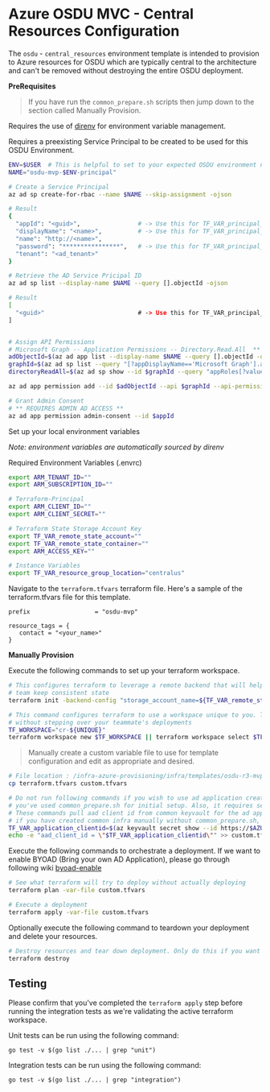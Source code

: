 # Azure OSDU MVC - Central Resources Configuration

The `osdu` - `central_resources` environment template is intended to provision to Azure resources for OSDU which are typically central to the architecture and can't be removed without destroying the entire OSDU deployment.

__PreRequisites__

> If you have run the `common_prepare.sh` scripts then jump down to the section called Manually Provision.

Requires the use of [direnv](https://direnv.net/) for environment variable management.

Requires a preexisting Service Principal to be created to be used for this OSDU Environment.

```bash
ENV=$USER  # This is helpful to set to your expected OSDU environment name.
NAME="osdu-mvp-$ENV-principal"

# Create a Service Principal
az ad sp create-for-rbac --name $NAME --skip-assignment -ojson

# Result
{
  "appId": "<guid>",                # -> Use this for TF_VAR_principal_appId
  "displayName": "<name>",          # -> Use this for TF_VAR_principal_name
  "name": "http://<name>",
  "password": "****************",   # -> Use this for TF_VAR_principal_password
  "tenant": "<ad_tenant>"
}

# Retrieve the AD Service Pricipal ID
az ad sp list --display-name $NAME --query [].objectId -ojson

# Result
[
  "<guid>"                          # -> Use this for TF_VAR_principal_objectId
]


# Assign API Permissions
# Microsoft Graph -- Application Permissions -- Directory.Read.All  ** GRANT ADMIN-CONSENT
adObjectId=$(az ad app list --display-name $NAME --query [].objectId -otsv)
graphId=$(az ad sp list --query "[?appDisplayName=='Microsoft Graph'].appId | [0]" --all -otsv)
directoryReadAll=$(az ad sp show --id $graphId --query "appRoles[?value=='Directory.Read.All'].id | [0]" -otsv)=Role

az ad app permission add --id $adObjectId --api $graphId --api-permissions $directoryReadAll

# Grant Admin Consent
# ** REQUIRES ADMIN AD ACCESS **
az ad app permission admin-consent --id $appId
```

Set up your local environment variables

*Note: environment variables are automatically sourced by direnv*

Required Environment Variables (.envrc)
```bash
export ARM_TENANT_ID=""
export ARM_SUBSCRIPTION_ID=""

# Terraform-Principal
export ARM_CLIENT_ID=""
export ARM_CLIENT_SECRET=""

# Terraform State Storage Account Key
export TF_VAR_remote_state_account=""
export TF_VAR_remote_state_container=""
export ARM_ACCESS_KEY=""

# Instance Variables
export TF_VAR_resource_group_location="centralus"
```

Navigate to the `terraform.tfvars` terraform file. Here's a sample of the terraform.tfvars file for this template.

```HCL
prefix                  = "osdu-mvp"

resource_tags = {
   contact = "<your_name>"
}
```

__Manually Provision__

Execute the following commands to set up your terraform workspace.

```bash
# This configures terraform to leverage a remote backend that will help you and your
# team keep consistent state
terraform init -backend-config "storage_account_name=${TF_VAR_remote_state_account}" -backend-config "container_name=${TF_VAR_remote_state_container}"

# This command configures terraform to use a workspace unique to you. This allows you to work
# without stepping over your teammate's deployments
TF_WORKSPACE="cr-${UNIQUE}"
terraform workspace new $TF_WORKSPACE || terraform workspace select $TF_WORKSPACE
```

> Manually create a custom variable file to use for template configuration and edit as appropriate and desired.

```bash
# File location : /infra-azure-provisioning/infra/templates/osdu-r3-mvp/central_resources
cp terraform.tfvars custom.tfvars

# Do not run following commands if you wish to use ad application created/managed by terraform and
# you've used common_prepare.sh for initial setup. Also, it requires setting of AZURE_VAULT, ADO_PROJECT and UNIQUE env variables.
# These commands pull aad client id from common keyvault for the ad application created by common_prepare.sh. This aad client id is then used in terraform env.
# if you have created common infra manually without common_prepare.sh, then manually set aad_client_id = "your ad application client id" in custom.tfvars and do not run these commands.
TF_VAR_application_clientid=$(az keyvault secret show --id https://$AZURE_VAULT.vault.azure.net/secrets/${ADO_PROJECT}-${UNIQUE}-application-clientid --query value -otsv)
echo -e "aad_client_id = \"$TF_VAR_application_clientid\"" >> custom.tfvars
```

Execute the following commands to orchestrate a deployment.
If we want to enable BYOAD (Bring your own AD Application), please go through following wiki [byoad-enable](./../../../../docs/byoad-enable.md)

```bash
# See what terraform will try to deploy without actually deploying
terraform plan -var-file custom.tfvars

# Execute a deployment
terraform apply -var-file custom.tfvars
```

Optionally execute the following command to teardown your deployment and delete your resources.

```bash
# Destroy resources and tear down deployment. Only do this if you want to destroy your deployment.
terraform destroy
```

## Testing

Please confirm that you've completed the `terraform apply` step before running the integration tests as we're validating the active terraform workspace.

Unit tests can be run using the following command:

```
go test -v $(go list ./... | grep "unit")
```

Integration tests can be run using the following command:

```
go test -v $(go list ./... | grep "integration")
```
